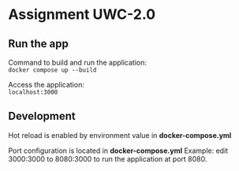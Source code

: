 # Assignment UWC-2.0

## Run the app
Command to build and run the application: <br>
`docker compose up --build`

Access the application: <br>
`localhost:3000`

## Development
Hot reload is enabled by environment value in **docker-compose.yml**

Port configuration is located in **docker-compose.yml**
Example: edit 3000:3000 to 8080:3000 to run the application at port 8080.